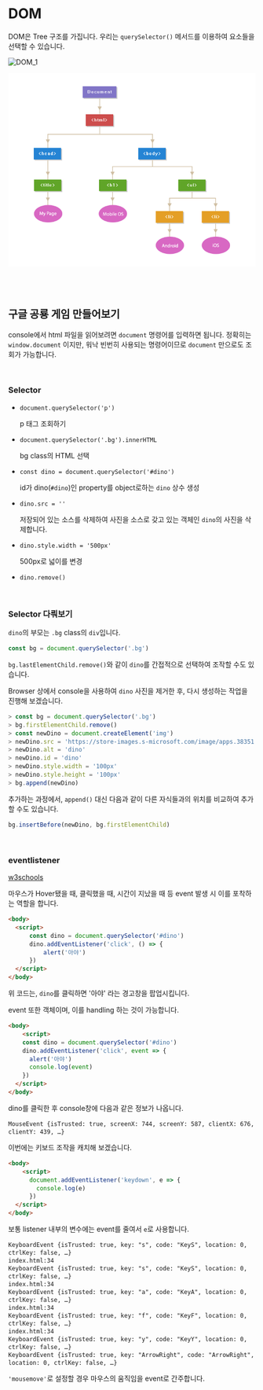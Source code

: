 # DOM

DOM은 Tree 구조를 가집니다. 우리는 `querySelector()` 메서드를 이용하여 요소들을 선택할 수 있습니다.

![DOM_1](./assets/DOM_1.png)

![DOM_2](./assets/DOM_2.png)

<br>

<br>

## 구글 공룡 게임 만들어보기

console에서 html 파일을 읽어보려면 `document` 명령어를 입력하면 됩니다.  정확히는 `window.document` 이지만, 워낙 빈번히 사용되는 명령어이므로 `document` 만으로도 조회가 가능합니다.

<br>

### Selector

- `document.querySelector('p')`

  p 태그 조회하기

- `document.querySelector('.bg').innerHTML`

  bg class의 HTML  선택

- `const dino = document.querySelector('#dino')`

  id가 dino(`#dino`)인 property를 object로하는 `dino` 상수 생성

- `dino.src = ''`

  저장되어 있는 소스를 삭제하여 사진을 소스로 갖고 있는 객체인 `dino`의 사진을 삭제합니다.

- `dino.style.width = '500px'`

  500px로 넓이를 변경

- `dino.remove()`

<br>

### Selector 다뤄보기

`dino`의 부모는 `.bg` class의 `div`입니다.

```javascript
const bg = document.querySelector('.bg')
```

`bg.lastElementChild.remove()`와 같이 `dino`를 간접적으로 선택하여 조작할 수도 있습니다.

Browser 상에서 console을 사용하여 `dino` 사진을 제거한 후, 다시 생성하는 작업을 진행해 보겠습니다.

```javascript
> const bg = document.querySelector('.bg')
> bg.firstElementChild.remove()
> const newDino = document.createElement('img')
> newDino.src = 'https://store-images.s-microsoft.com/image/apps.38351.14426311725358695.736eb785-1d29-478c-a909-1900849773e9.4247f5ee-1daa-4c97-96c2-23868f1fbc45?mode=scale&q=90&h=200&w=200&background=%230078D7'
> newDino.alt = 'dino'
> newDino.id = 'dino'
> newDino.style.width = '100px'
> newDino.style.height = '100px'
> bg.append(newDino)
```

추가하는 과정에서, `append()` 대신 다음과 같이 다른 자식들과의 위치를 비교하여 추가할 수도 있습니다.

```javascript
bg.insertBefore(newDino, bg.firstElementChild)
```

<br>

### eventlistener

[w3schools](https://www.w3schools.com/jsref/dom_obj_event.asp)

마우스가 Hover됐을 때, 클릭했을 때, 시간이 지났을 때 등 event 발생 시 이를 포착하는 역할을 합니다.

```html
<body>
  <script>
      const dino = document.querySelector('#dino')
      dino.addEventListener('click', () => {
          alert('아야')
      })
  </script>
</body>
```

위 코드는, `dino`를 클릭하면 '아야' 라는 경고창을 팝업시킵니다.

event 또한 객체이며, 이를 handling 하는 것이 가능합니다.

```html
<body>
    <script>
    const dino = document.querySelector('#dino')
    dino.addEventListener('click', event => {
      alert('아야')
      console.log(event)
    })
  </script>
</body>
```

dino를 클릭한 후 console창에 다음과 같은 정보가 나옵니다.

```
MouseEvent {isTrusted: true, screenX: 744, screenY: 587, clientX: 676, clientY: 439, …}
```

이번에는 키보드 조작을 캐치해 보겠습니다.

```html
<body>
    <script>
      document.addEventListener('keydown', e => {
        console.log(e)
      })
  </script>
</body>
```

보통 listener 내부의 변수에는 event를 줄여서 `e`로 사용합니다.

```
KeyboardEvent {isTrusted: true, key: "s", code: "KeyS", location: 0, ctrlKey: false, …}
index.html:34 
KeyboardEvent {isTrusted: true, key: "s", code: "KeyS", location: 0, ctrlKey: false, …}
index.html:34 
KeyboardEvent {isTrusted: true, key: "a", code: "KeyA", location: 0, ctrlKey: false, …}
index.html:34 
KeyboardEvent {isTrusted: true, key: "f", code: "KeyF", location: 0, ctrlKey: false, …}
index.html:34 
KeyboardEvent {isTrusted: true, key: "y", code: "KeyY", location: 0, ctrlKey: false, …}
KeyboardEvent {isTrusted: true, key: "ArrowRight", code: "ArrowRight", location: 0, ctrlKey: false, …}
```

`'mousemove'`로 설정할 경우 마우스의 움직임을 event로 간주합니다.